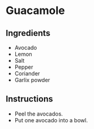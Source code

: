 # Guacamole
## Ingredients
* Avocado
* Lemon
* Salt
* Pepper
* Coriander
* Garlix powder
## Instructions
* Peel the avocados.
* Put one avocado into a bowl.

